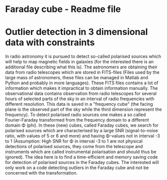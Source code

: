 # Faraday cube - Readme file
# Outlier detection in 3 dimensional data with constraints

In radio astronomy it is pursued to detect so-called polarised sources which will help to map magnetic fields in galaxies 
(for the interested there is an additional file describing what this is). 
The astronomers are obtaining their data from radio telescopes which are stored in FITS-files 
(Files used by the large mass of astronomers, these files can be managed in Matlab and Python and probably in more languages). 
These FITS files contains a lot of information which makes it impractical to obtain information manually. 
The observational data contains observation from radio telescopes for several hours of selected parts of the sky 
in an interval of radio frequencies with different resolution. This data is saved in a "frequency cube" 
(the facing plane is the observed part of the sky while the third dimension represent the frequency).
To detect polarised radio sources one makes a so called Fourier-Faraday transformed from the frequency domain to a different domain Φ (phi).
In these (new) cubes, called Faraday cubes, we search for polarised sources which are characterised by a large SNR (signal-to-noise ratio, with values of 5 or 6 and more) and having Φ-values not in interval -3 to 1 (Assumption: High SNR for Φ in interval -3 to 1 are not physical detections of polarised sources, they come from the telescope and instruments which are called instrumental polarisation and should thus be ignored). 
The idea here is to find a time-efficient and memory saving code for detection of polarised sources in the Faraday cubes. The interested will only work on a code detecting outliers in the Faraday cube and not be concerned with the transformation.

